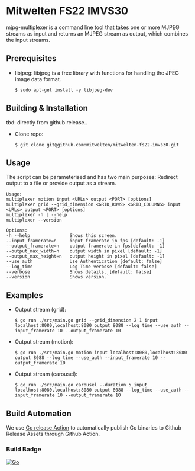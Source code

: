 # Mitwelten FS22 IMVS30
mjpg-multiplexer is a command line tool that takes one or more MJPEG streams as input and returns an MJPEG stream as output, which combines the input streams.


## Prerequisites

- libjpeg:
  libjpeg is a free library with functions for handling the JPEG image data format.
    ```
    $ sudo apt-get install -y libjpeg-dev
    ```

## Building & Installation
tbd: directly from github release..
- Clone repo:
    ```
    $ git clone git@github.com:mitwelten/mitwelten-fs22-imvs30.git
    ```
## Usage

The script can be parameterised and has two main purposes:
Redirect output to a file or provide output as a stream.

    
    Usage:
    multiplexer motion input <URLs> output <PORT> [options]
    multiplexer grid --grid_dimension <GRID_ROWS> <GRID_COLUMNS> input <URLs> output <PORT> [options]
    multiplexer -h | --help
    multiplexer --version
    
    Options:
    -h --help               Shows this screen.
    --input_framerate=n     input framerate in fps [default: -1]
    --output_framerate=n    output framerate in fps[default: -1]
    --output_max_width=n    output width in pixel [default: -1]
    --output_max_height=n   output height in pixel [default: -1]  
    --use_auth              Use Authentication [default: false]
    --log_time              Log Time verbose [default: false]
    --verbose               Shows details. [default: false]
    --version               Shows version.`

## Examples

- Output stream (grid):
    ```
    $ go run ./src/main.go grid --grid_dimension 2 1 input localhost:8080,localhost:8080 output 8088 --log_time --use_auth --input_framerate 10 --output_framerate 10 
    ```

- Output stream (motion):
    ```
    $ go run ./src/main.go motion input localhost:8080,localhost:8080 output 8088 --log_time --use_auth --input_framerate 10 --output_framerate 10  
    ```

- Output stream (carousel):
    ```
    $ go run ./src/main.go carousel --duration 5 input localhost:8080,localhost:8080 output 8088 --log_time --use_auth --input_framerate 10 --output_framerate 10  
    ```

## Build Automation
We use [Go release Action](https://github.com/wangyoucao577/go-release-action) to automatically publish Go binaries to Github Release Assets through Github Action. 

### Build Badge
[![Go](https://github.com/mitwelten/mitwelten-fs22-imvs30/actions/workflows/go.yml/badge.svg)](https://github.com/mitwelten/mitwelten-fs22-imvs30/actions/workflows/go.yml)
